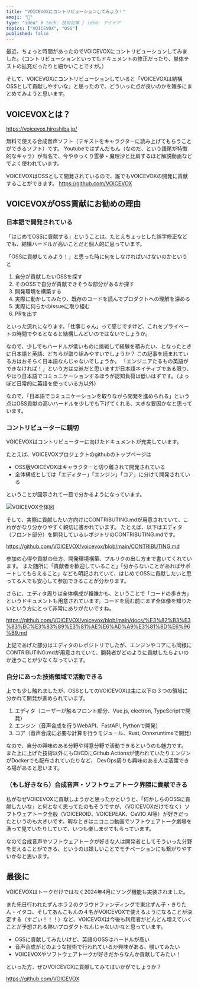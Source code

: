 ```yaml
---
title: "VOICEVOXにコントリビューションしてみよう！"
emoji: "🫛"
type: "idea" # tech: 技術記事 / idea: アイデア
topics: ["VOICEVOX", "OSS"]
published: false
---
```


最近、ちょっと時間があったのでVOICEVOXにコントリビューションしてみました。（コントリビューションといってもドキュメントの修正だったり、単体テストの拡充だったりと細かいことですが。）

そして、VOICEVOXにコントリビューションしていると「VOICEVOXは結構OSSとして貢献しやすいな」と思ったので、どういった点が良いのかを雑多にまとめてみようと思います。

## VOICEVOXとは？

https://voicevox.hiroshiba.jp/

無料で使える合成音声ソフト（テキストをキャラクターに読み上げてもらうことができるソフト）です。
Youtubeではずんだもん（なのだ、という語尾が特徴的なキャラ）が有名で、今やゆっくり霊夢・魔理沙と比肩するほど解説動画などでよく使われています。

VOICEVOXはOSSとして開発されているので、誰でもVOICEVOXの開発に貢献することができます。
https://github.com/VOICEVOX

## VOICEVOXがOSS貢献にお勧めの理由

### 日本語で開発されている

「はじめてOSSに貢献する」ということは、たとえちょっとした誤字修正などでも、結構ハードルが高いことだと個人的に思っています。

「OSSに貢献してみよう！」と思った時に何をしなければいけないのかというと

1. 自分が貢献したいOSSを探す
1. そのOSSで自分が貢献できそうな部分があるか探す
1. 開発環境を構築する
1. 実際に動かしてみたり、既存のコードを読んでプロダクトへの理解を深める
1. 実際に何らかのissueに取り組む
1. PRを出す

といった流れになります。「仕事じゃん」って感じですけど、これをプライベートの時間でやるとなると結構しんどいのではないでしょうか。

なので、少しでもハードルが低いものに挑戦して経験を積みたい、となったときに日本語と英語、どちらが取り組みやすいでしょうか？
この記事を読まれている方はおそらく日本語なんじゃないでしょうか。
「エンジニアたるもの英語ができなければ！」という方は立派だと思いますが日本語ネイティブである限り、やはり日本語でコミュニケーションするほうが認知負荷は低いはずです。（よっぽど日常的に英語を使っている方以外）

なので、「日本語でコミュニケーションを取りながら開発を進められる」という点はOSS貢献の高いハードルを少しでも下げてくれる、大きな要因かなと思っています。

### コントリビューターに親切

VOICEVOXはコントリビューターに向けたドキュメントが充実しています。

たとえば、VOICEVOXプロジェクトのgithubのトップページは

- OSS版VOICEVOXはキャラクターと切り離されて開発されている
- 全体構成としては「エディター」「エンジン」「コア」に分けて開発されている

ということが図示されて一目で分かるようになっています。

![VOICEVOX全体図](https://storage.googleapis.com/zenn-user-upload/08ed330f9e78-20250224.png)

そして、実際に貢献したい方向けにCONTRIBUTING.mdが用意されていて、これがかなり分かりやすく親切に書かれています。
たとえば、以下はエディタ（フロント部分）を開発しているレポジトリのCONTRIBUTING.mdです。

https://github.com/VOICEVOX/voicevox/blob/main/CONTRIBUTING.md

参加の心得や貢献の仕方、開発環境構築、プルリクの出し方まで書いてくれています。
また随所に「貢献者を歓迎していること」「分からないことがあればサポートしてもらえること」なども明記されていて、はじめてOSSに貢献したいと思ってる人でも安心して参加できることが分かります。

さらに、エディタ周りは全体構成が複雑かも、ということで「コードの歩き方」というドキュメントも用意されています。コードを読む前にまず全体像を知りたいという方にとって非常にありがたいですね。

https://github.com/VOICEVOX/voicevox/blob/main/docs/%E3%82%B3%E3%83%BC%E3%83%89%E3%81%AE%E6%AD%A9%E3%81%8D%E6%96%B9.md

上記であげた部分はエディタのレポジトリでしたが、エンジンやコアにも同様にCONTRIBUTING.mdが用意されていて、開発者がどのように貢献したらよいのか迷うことが少なくなっています。

### 自分にあった技術領域で活動できる

上でも少し触れましたが、OSSとしてのVOICEVOXは主に以下の３つの領域に分かれて開発が進められています。

<!-- TODO: ここはなんか図にしたほうが行けてる感じあるかも？ -->

1. エディタ（ユーザーが触るフロント部分、Vue.js, electron, TypeScriptで開発）
1. エンジン（音声合成を行うWebAPI、FastAPI, Pythonで開発）
1. コア（音声合成に必要な計算を行うモジュール、Rust, Onnxruntimeで開発）

なので、自分の興味のある分野や得意分野で活動できるというのも魅力です。
また上に上げた技術以外にもCI/CDにGithub Actionsが使われていたりエンジンがDockerでも配布されていたりなど、
DevOps周りも興味のある人は活躍できる場があると思います。

### （もし好きなら）合成音声・ソフトウェアトーク界隈に貢献できる

私がなぜVOICEVOXに貢献しようかと思ったかというと、「何かしらのOSSに貢献したいな」と何となく思ってたのもそうですが、（VOICEVOXだけでなく）ソフトウェアトーク全般（VOICEROID、VOICEPEAK、CeVIO AI等）が好きだったというのも大きいです。暇なときはニコニコ動画でソフトウェアトーク劇場を漁って見ていたりしていて、いつも楽しませてもらっています。

なので合成音声やソフトウェアトークが好きな人は開発者としてそういった分野を支えることができる、というのは嬉しいことでモチベーションにも繋がりやすいかなと思います。

## 最後に

VOICEVOXはトークだけではなく2024年4月にソング機能も実装されました。

また先日行われたずんホラ２のクラウドファンディングで東北ずん子・きりたん・イタコ、そしてあんこもんの４名がVOICEVOXで使えるようになることが決定する（すごい！！！）など、VOICEVOXは今後も利用者がどんどん増えていくことが予想される熱いプロダクトなんじゃないかなと思っています。

- OSSに貢献してみたいけど、英語のOSSはハードルが高い
- 音声合成がどのような技術で行われているか興味がある、覗いてみたい
- VOICEVOXやソフトウェアトークが好きだからなんか貢献してみたい！

といった方、ぜひVOICEVOXに貢献してみてはいかがでしょうか？

https://github.com/VOICEVOX
